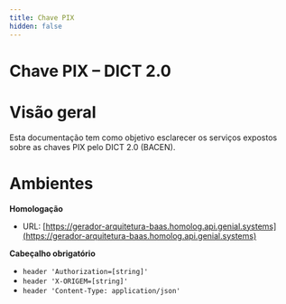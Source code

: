```yaml
---
title: Chave PIX
hidden: false
---
```

# Chave PIX – DICT 2.0

# Visão geral

Esta documentação tem como objetivo esclarecer os serviços expostos sobre as chaves PIX pelo DICT 2.0 (BACEN).

# Ambientes

**Homologação**

* URL: [https://gerador-arquitetura-baas.homolog.api.genial.systems](https://gerador-arquitetura-baas.homolog.api.genial.systems)

**Cabeçalho obrigatório**

* `header 'Authorization=[string]'`
* `header 'X-ORIGEM=[string]'`
* `header 'Content-Type: application/json'`